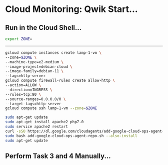 # Cloud Monitoring: Qwik Start...
## Run in the Cloud Shell...
```bash
export ZONE=
```
---
```bash
gcloud compute instances create lamp-1-vm \
--zone=$ZONE \
--machine-type=e2-medium \
--image-project=debian-cloud \
--image-family=debian-11 \
--tags=http-server
gcloud compute firewall-rules create allow-http \
--action=ALLOW \
--direction=INGRESS \
--rules=tcp:80 \
--source-ranges=0.0.0.0/0 \
--target-tags=http-server
gcloud compute ssh lamp-1-vm --zone=$ZONE
```
```bash
sudo apt-get update
sudo apt-get install apache2 php7.0
sudo service apache2 restart
curl -sSO https://dl.google.com/cloudagents/add-google-cloud-ops-agent-repo.sh
sudo bash add-google-cloud-ops-agent-repo.sh --also-install
sudo apt-get update
```
## Perform Task 3 and 4 Manually...
